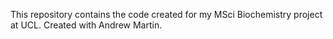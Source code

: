 This repository contains the code created for my MSci Biochemistry project at UCL. Created with Andrew Martin. 

